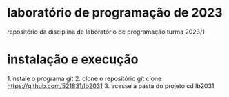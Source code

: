 # laboratório de programação de 2023
repositório da disciplina de laboratório  de programação turma 2023/1
# instalação e execução
1.instale o programa git
2. clone o repositório 
git clone https://github.com/521831/lb2031
3. acesse a pasta do projeto
cd lb2031